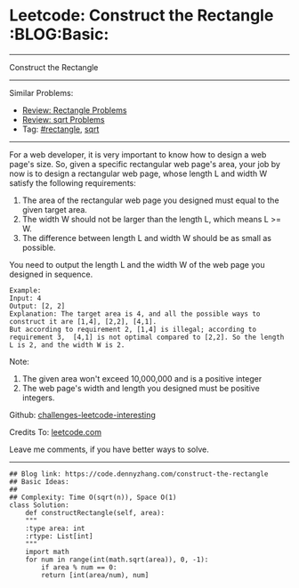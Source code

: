 
# Leetcode: Construct the Rectangle     :BLOG:Basic:

---

Construct the Rectangle  

---

Similar Problems:  

-   [Review: Rectangle Problems](https://code.dennyzhang.com/review-rectangle)
-   [Review: sqrt Problems](https://code.dennyzhang.com/review-sqrt)
-   Tag: [#rectangle](https://code.dennyzhang.com/tag/rectangle), [sqrt](https://code.dennyzhang.com/tag/sqrt)

---

For a web developer, it is very important to know how to design a web page's size. So, given a specific rectangular web page's area, your job by now is to design a rectangular web page, whose length L and width W satisfy the following requirements:  

1.  The area of the rectangular web page you designed must equal to the given target area.
2.  The width W should not be larger than the length L, which means L >= W.
3.  The difference between length L and width W should be as small as possible.

You need to output the length L and the width W of the web page you designed in sequence.  

    Example:
    Input: 4
    Output: [2, 2]
    Explanation: The target area is 4, and all the possible ways to construct it are [1,4], [2,2], [4,1]. 
    But according to requirement 2, [1,4] is illegal; according to requirement 3,  [4,1] is not optimal compared to [2,2]. So the length L is 2, and the width W is 2.

Note:  

1.  The given area won't exceed 10,000,000 and is a positive integer
2.  The web page's width and length you designed must be positive integers.

Github: [challenges-leetcode-interesting](https://github.com/DennyZhang/challenges-leetcode-interesting/tree/master/construct-the-rectangle)  

Credits To: [leetcode.com](https://leetcode.com/problems/construct-the-rectangle/description/)  

Leave me comments, if you have better ways to solve.  

---

    ## Blog link: https://code.dennyzhang.com/construct-the-rectangle
    ## Basic Ideas:
    ##
    ## Complexity: Time O(sqrt(n)), Space O(1)
    class Solution:
        def constructRectangle(self, area):
    	"""
    	:type area: int
    	:rtype: List[int]
    	"""
    	import math
    	for num in range(int(math.sqrt(area)), 0, -1):
    	    if area % num == 0:
    		return [int(area/num), num]

